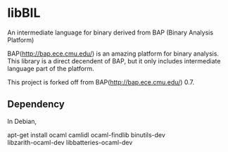 libBIL
======

An intermediate language for binary derived from BAP (Binary Analysis Platform)

BAP(http://bap.ece.cmu.edu/) is an amazing platform for binary analysis. This
library is a direct decendent of BAP, but it only includes intermediate language
part of the platform.

This project is forked off from BAP(http://bap.ece.cmu.edu/) 0.7.

Dependency
----------

In Debian,

apt-get install ocaml camlidl ocaml-findlib binutils-dev \
  libzarith-ocaml-dev libbatteries-ocaml-dev

